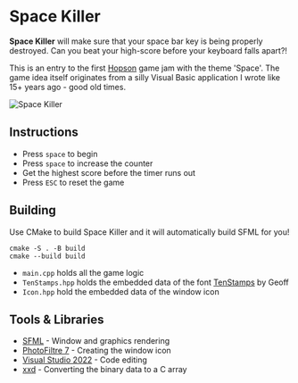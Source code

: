 # Space Killer

**Space Killer** will make sure that your space bar key is being properly destroyed. Can you beat your high-score before your keyboard falls apart?!

This is an entry to the first [Hopson](https://www.youtube.com/channel/UCeQhZOvNKSBRU0Mdg7V44wA) game jam with the theme 'Space'. The game idea itself originates from a silly Visual Basic application I wrote like 15+ years ago - good old times.

![Space Killer](https://i.imgur.com/kSp7lX7.png)

## Instructions

- Press `space` to begin
- Press `space` to increase the counter
- Get the highest score before the timer runs out
- Press `ESC` to reset the game

## Building

Use CMake to build Space Killer and it will automatically build SFML for you!

```
cmake -S . -B build
cmake --build build
```

- `main.cpp` holds all the game logic
- `TenStamps.hpp` holds the embedded data of the font [TenStamps](https://www.pentacom.jp/pentacom/bitfontmaker2/gallery/?id=329) by Geoff
- `Icon.hpp` hold the embedded data of the window icon

## Tools & Libraries

- [SFML](https://www.sfml-dev.org/) - Window and graphics rendering
- [PhotoFiltre 7](https://www.photofiltre-studio.com/pf7-en.htm) - Creating the window icon
- [Visual Studio 2022](https://visualstudio.microsoft.com/) - Code editing
- [xxd](https://manpages.debian.org/testing/xxd/xxd.1.en.html) - Converting the binary data to a C array
